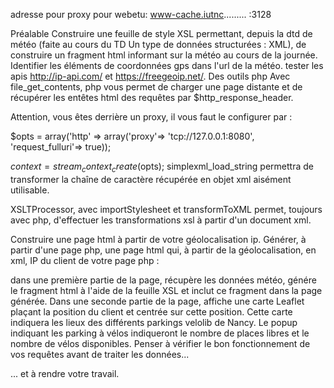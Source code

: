 adresse pour proxy pour webetu:
    www-cache.iutnc......... :3128

Préalable
Construire une feuille de style XSL permettant, depuis la dtd de météo (faite au cours du TD Un type de données structurées : XML), de construire un fragment html informant sur la météo au cours de la journée.
Identifier les éléments de coordonnées gps dans l'url de la météo.
tester les apis http://ip-api.com/ et https://freegeoip.net/.
Des outils php
Avec file_get_contents, php vous permet de charger une page distante et de récupérer les entêtes html des requêtes par $http_response_header.

Attention, vous êtes derrière un proxy, il vous faut le configurer par :


$opts = array('http' => array('proxy'=> 'tcp://127.0.0.1:8080', 'request_fulluri'=> true));

$context = stream_context_create($opts);
simplexml_load_string  permettra de transformer la chaîne de caractère récupérée en objet xml aisément utilisable.

XSLTProcessor, avec importStylesheet et transformToXML permet, toujours avec php, d'effectuer les transformations xsl à partir d'un document xml.

Construire une page html à partir de votre géolocalisation ip.
Générer, à partir d'une page php, une page html qui, à partir de la géolocalisation, en xml, IP du client de votre page php :

dans une première partie de la page, récupère les données météo, génére le fragment html à l'aide de la feuille XSL et inclut ce fragment dans la page générée.
Dans une seconde partie de la page, affiche une carte Leaflet plaçant la position du client et centrée sur cette position. Cette carte indiquera les lieux des différents parkings velolib de Nancy. Le popup indiquant les parking à vélos indiqueront le nombre de places libres et le nombre de vélos disponibles.
Penser à vérifier le bon fonctionnement de vos requêtes avant de traiter les données...

... et à rendre votre travail.
